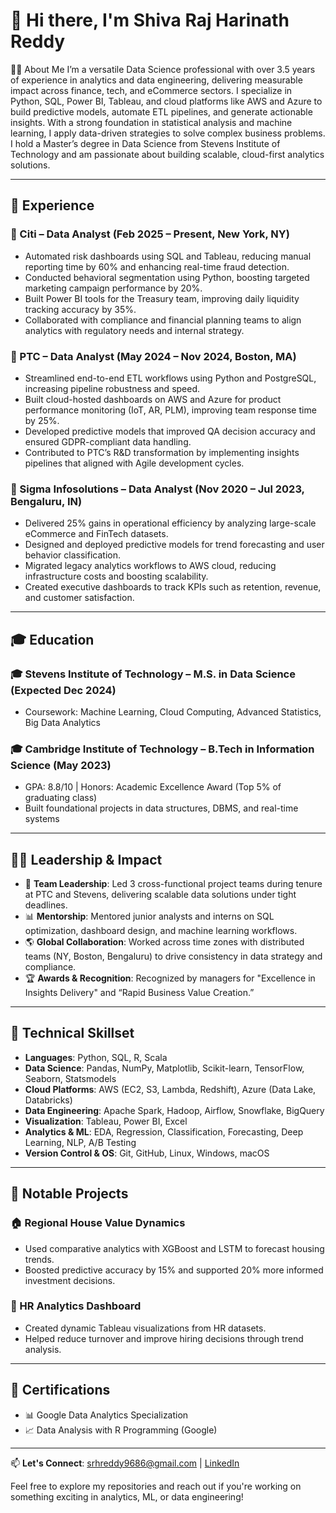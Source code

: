 # 👋 Hi there, I'm Shiva Raj Harinath Reddy

👨‍💻 About Me
I’m a versatile Data Science professional with over 3.5 years of experience in analytics and data engineering, delivering measurable impact across finance, tech, and eCommerce sectors. I specialize in Python, SQL, Power BI, Tableau, and cloud platforms like AWS and Azure to build predictive models, automate ETL pipelines, and generate actionable insights. With a strong foundation in statistical analysis and machine learning, I apply data-driven strategies to solve complex business problems. I hold a Master’s degree in Data Science from Stevens Institute of Technology and am passionate about building scalable, cloud-first analytics solutions.

---

## 💼 Experience

### 📍 Citi – Data Analyst (Feb 2025 – Present, New York, NY)
- Automated risk dashboards using SQL and Tableau, reducing manual reporting time by 60% and enhancing real-time fraud detection.
- Conducted behavioral segmentation using Python, boosting targeted marketing campaign performance by 20%.
- Built Power BI tools for the Treasury team, improving daily liquidity tracking accuracy by 35%.
- Collaborated with compliance and financial planning teams to align analytics with regulatory needs and internal strategy.

### 📍 PTC – Data Analyst (May 2024 – Nov 2024, Boston, MA)
- Streamlined end-to-end ETL workflows using Python and PostgreSQL, increasing pipeline robustness and speed.
- Built cloud-hosted dashboards on AWS and Azure for product performance monitoring (IoT, AR, PLM), improving team response time by 25%.
- Developed predictive models that improved QA decision accuracy and ensured GDPR-compliant data handling.
- Contributed to PTC’s R&D transformation by implementing insights pipelines that aligned with Agile development cycles.

### 📍 Sigma Infosolutions – Data Analyst (Nov 2020 – Jul 2023, Bengaluru, IN)
- Delivered 25% gains in operational efficiency by analyzing large-scale eCommerce and FinTech datasets.
- Designed and deployed predictive models for trend forecasting and user behavior classification.
- Migrated legacy analytics workflows to AWS cloud, reducing infrastructure costs and boosting scalability.
- Created executive dashboards to track KPIs such as retention, revenue, and customer satisfaction.

---

## 🎓 Education

### 🎓 Stevens Institute of Technology – M.S. in Data Science (Expected Dec 2024)
- Coursework: Machine Learning, Cloud Computing, Advanced Statistics, Big Data Analytics

### 🎓 Cambridge Institute of Technology – B.Tech in Information Science (May 2023)
- GPA: 8.8/10 | Honors: Academic Excellence Award (Top 5% of graduating class)
- Built foundational projects in data structures, DBMS, and real-time systems

---

## 🧑‍💼 Leadership & Impact

- 🧩 **Team Leadership**: Led 3 cross-functional project teams during tenure at PTC and Stevens, delivering scalable data solutions under tight deadlines.
- 📊 **Mentorship**: Mentored junior analysts and interns on SQL optimization, dashboard design, and machine learning workflows.
- 🌎 **Global Collaboration**: Worked across time zones with distributed teams (NY, Boston, Bengaluru) to drive consistency in data strategy and compliance.
- 🏆 **Awards & Recognition**: Recognized by managers for "Excellence in Insights Delivery" and “Rapid Business Value Creation.”

---

## 🔧 Technical Skillset

- **Languages**: Python, SQL, R, Scala
- **Data Science**: Pandas, NumPy, Matplotlib, Scikit-learn, TensorFlow, Seaborn, Statsmodels
- **Cloud Platforms**: AWS (EC2, S3, Lambda, Redshift), Azure (Data Lake, Databricks)
- **Data Engineering**: Apache Spark, Hadoop, Airflow, Snowflake, BigQuery
- **Visualization**: Tableau, Power BI, Excel
- **Analytics & ML**: EDA, Regression, Classification, Forecasting, Deep Learning, NLP, A/B Testing
- **Version Control & OS**: Git, GitHub, Linux, Windows, macOS

---

## 📂 Notable Projects

### 🏠 Regional House Value Dynamics
- Used comparative analytics with XGBoost and LSTM to forecast housing trends.
- Boosted predictive accuracy by 15% and supported 20% more informed investment decisions.

### 👥 HR Analytics Dashboard
- Created dynamic Tableau visualizations from HR datasets.
- Helped reduce turnover and improve hiring decisions through trend analysis.

---

## 📜 Certifications

- 📊 Google Data Analytics Specialization
- 📈 Data Analysis with R Programming (Google)

---

📫 **Let's Connect**: srhreddy9686@gmail.com | [LinkedIn]([https://www.linkedin.com/in/shiva-raj-harinath-reddy-33834a28b/])

Feel free to explore my repositories and reach out if you're working on something exciting in analytics, ML, or data engineering!
